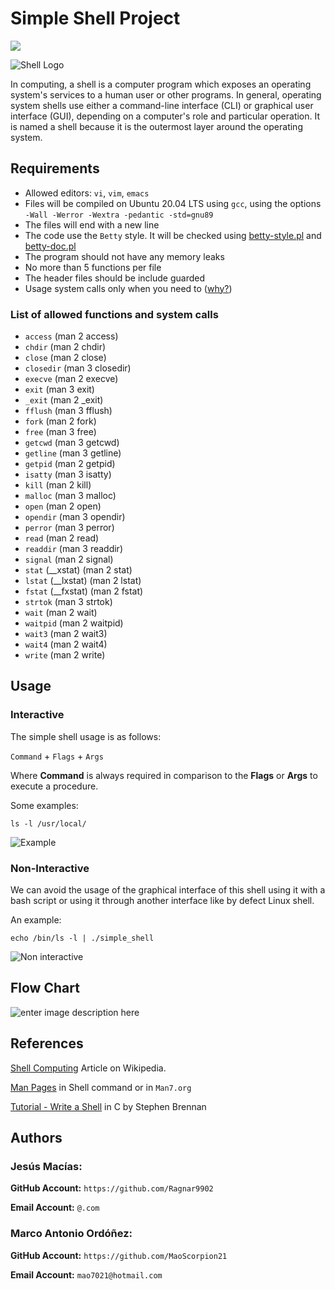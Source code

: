 # Simple Shell Project

![](https://assets.website-files.com/6105315644a26f77912a1ada/610540e8b4cd6969794fe673_Holberton_School_logo-04-04.svg)

![Shell Logo](https://imgur.com/atBcX52.jpg)

In computing, a shell is a computer program which exposes an operating system's services to a human user or other programs. In general, operating system shells use either a command-line interface (CLI) or graphical user interface (GUI), depending on a computer's role and particular operation. It is named a shell because it is the outermost layer around the operating system.

## Requirements

-   Allowed editors:  `vi`,  `vim`,  `emacs`
-   Files will be compiled on Ubuntu 20.04 LTS using  `gcc`, using the options  `-Wall -Werror -Wextra -pedantic -std=gnu89`
-   The files will end with a new line
-   The code use the  `Betty`  style. It will be checked using  [betty-style.pl](https://github.com/holbertonschool/Betty/blob/master/betty-style.pl "betty-style.pl")  and  [betty-doc.pl](https://github.com/holbertonschool/Betty/blob/master/betty-doc.pl "betty-doc.pl")
-   The program should not have any memory leaks
-   No more than 5 functions per file
-   The header files should be include guarded
-   Usage system calls only when you need to ([why?](https://intranet.hbtn.io/rltoken/StgX3y26fwPNV_DqlZLErw "why?"))

### List of allowed functions and system calls

-   `access`  (man 2 access)
-   `chdir`  (man 2 chdir)
-   `close`  (man 2 close)
-   `closedir`  (man 3 closedir)
-   `execve`  (man 2 execve)
-   `exit`  (man 3 exit)
-   `_exit`  (man 2 _exit)
-   `fflush`  (man 3 fflush)
-   `fork`  (man 2 fork)
-   `free`  (man 3 free)
-   `getcwd`  (man 3 getcwd)
-   `getline`  (man 3 getline)
-   `getpid`  (man 2 getpid)
-   `isatty`  (man 3 isatty)
-   `kill`  (man 2 kill)
-   `malloc`  (man 3 malloc)
-   `open`  (man 2 open)
-   `opendir`  (man 3 opendir)
-   `perror`  (man 3 perror)
-   `read`  (man 2 read)
-   `readdir`  (man 3 readdir)
-   `signal`  (man 2 signal)
-   `stat`  (__xstat) (man 2 stat)
-   `lstat`  (__lxstat) (man 2 lstat)
-   `fstat`  (__fxstat) (man 2 fstat)
-   `strtok`  (man 3 strtok)
-   `wait`  (man 2 wait)
-   `waitpid`  (man 2 waitpid)
-   `wait3`  (man 2 wait3)
-   `wait4`  (man 2 wait4)
-   `write`  (man 2 write)

## Usage

### Interactive

The simple shell usage is as follows:

`Command` + `Flags` + `Args`

Where **Command** is always required in comparison to the **Flags** or **Args** to execute a procedure.

 Some examples:

`ls -l /usr/local/`

![Example](https://imgur.com/w4UTsSc.jpg)

### Non-Interactive

We can avoid the usage of the graphical interface of this shell using it with a bash script or using it through another interface like by defect Linux shell.

An example:

`echo /bin/ls -l | ./simple_shell`

![Non interactive](https://imgur.com/bbF13Ql.jpg)

## Flow Chart

![enter image description here](https://imgur.com/Qd96fB0.png)

## References
[Shell Computing](https://en.wikipedia.org/wiki/Shell_(computing)) Article on Wikipedia.

[Man Pages](https://man7.org/linux/man-pages/) in Shell command or in `Man7.org`

[Tutorial - Write a Shell](https://brennan.io/2015/01/16/write-a-shell-in-c/) in C by Stephen Brennan


## Authors

### Jesús Macías:

**GitHub Account:**
`https://github.com/Ragnar9902`

**Email Account:**
`@.com`


### Marco Antonio Ordóñez:

**GitHub Account:**
`https://github.com/MaoScorpion21`

**Email Account:**
`mao7021@hotmail.com`